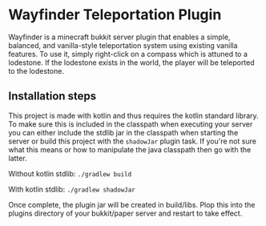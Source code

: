 # Wayfinder Teleportation Plugin

Wayfinder is a minecraft bukkit server plugin that enables a simple, balanced, and vanilla-style
teleportation system using existing vanilla features. To use it, simply right-click on a compass
which is attuned to a lodestone. If the lodestone exists in the world, the player will be
teleported to the lodestone.

## Installation steps

This project is made with kotlin and thus requires the kotlin standard library. To make sure this
is included in the classpath when executing your server you can either include the stdlib jar in
the classpath when starting the server or build this project with the `shadowJar` plugin task. If
you're not sure what this means or how to manipulate the java classpath then go with the latter.

Without kotlin stdlib: `./gradlew build`

With kotlin stdlib: `./gradlew shadowJar`

Once complete, the plugin jar will be created in build/libs. Plop this into the plugins directory
of your bukkit/paper server and restart to take effect.
